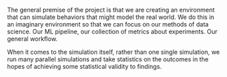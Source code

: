 The general premise of the project is that we are creating an environment that can simulate behaviors that might model the real world. We do this in an imaginary environment so that we can focus on our methods of data science. Our ML pipeline, our collection of metrics about experiments. Our general workflow.

When it comes to the simulation itself, rather than one single simulation, we run many parallel simulations and take statistics on the outcomes in the hopes of achieving some statistical validity to findings.

